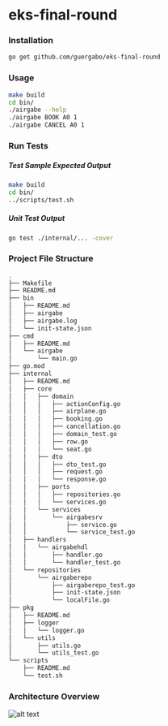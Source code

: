 # eks-final-round  

### Installation 
```bash
go get github.com/guergabo/eks-final-round
```

### Usage
```bash 
make build
cd bin/
./airgabe --help
./airgabe BOOK A0 1  
./airgabe CANCEL A0 1 
```

### Run Tests
##### Test Sample Expected Output
```bash 
make build
cd bin/
../scripts/test.sh
```
##### Unit Test Output
```bash
go test ./internal/... -cover
```
### Project File Structure  
```bash
.
├── Makefile
├── README.md
├── bin
│   ├── README.md
│   ├── airgabe
│   ├── airgabe.log
│   └── init-state.json
├── cmd
│   ├── README.md
│   └── airgabe
│       └── main.go
├── go.mod
├── internal
│   ├── README.md
│   ├── core
│   │   ├── domain
│   │   │   ├── actionConfig.go
│   │   │   ├── airplane.go
│   │   │   ├── booking.go
│   │   │   ├── cancellation.go
│   │   │   ├── domain_test.go
│   │   │   ├── row.go
│   │   │   └── seat.go
│   │   ├── dto
│   │   │   ├── dto_test.go
│   │   │   ├── request.go
│   │   │   └── response.go
│   │   ├── ports
│   │   │   ├── repositories.go
│   │   │   └── services.go
│   │   └── services
│   │       └── airgabesrv
│   │           ├── service.go
│   │           └── service_test.go
│   ├── handlers
│   │   └── airgabehdl
│   │       ├── handler.go
│   │       └── handler_test.go
│   └── repositories
│       └── airgaberepo
│           ├── airgaberepo_test.go
│           ├── init-state.json
│           └── localFile.go
├── pkg
│   ├── README.md
│   ├── logger
│   │   └── logger.go
│   └── utils
│       ├── utils.go
│       └── utils_test.go
└── scripts
    ├── README.md
    └── test.sh
```
### Architecture Overview  
![alt text](https://miro.medium.com/max/1400/1*ERYx0IB1pN-5ZX98cKAoUw.png)
